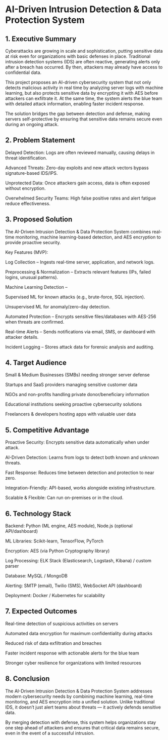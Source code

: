 # AI-Driven Intrusion Detection & Data Protection System

## 1. Executive Summary

Cyberattacks are growing in scale and sophistication, putting sensitive data at risk even for organizations with basic defenses in place. Traditional intrusion detection systems (IDS) are often reactive, generating alerts only after a breach has occurred. By then, attackers may already have access to confidential data.

This project proposes an AI-driven cybersecurity system that not only detects malicious activity in real time by analyzing server logs with machine learning, but also protects sensitive data by encrypting it with AES before attackers can exfiltrate it. At the same time, the system alerts the blue team with detailed attack information, enabling faster incident response.

The solution bridges the gap between detection and defense, making servers self-protective by ensuring that sensitive data remains secure even during an ongoing attack.

## 2. Problem Statement

Delayed Detection: Logs are often reviewed manually, causing delays in threat identification.

Advanced Threats: Zero-day exploits and new attack vectors bypass signature-based IDS/IPS.

Unprotected Data: Once attackers gain access, data is often exposed without encryption.

Overwhelmed Security Teams: High false positive rates and alert fatigue reduce effectiveness.

## 3. Proposed Solution

The AI-Driven Intrusion Detection & Data Protection System combines real-time monitoring, machine learning-based detection, and AES encryption to provide proactive security.

Key Features (MVP):

Log Collection – Ingests real-time server, application, and network logs.

Preprocessing & Normalization – Extracts relevant features (IPs, failed logins, unusual patterns).

Machine Learning Detection –

Supervised ML for known attacks (e.g., brute-force, SQL injection).

Unsupervised ML for anomaly/zero-day detection.

Automated Protection – Encrypts sensitive files/databases with AES-256 when threats are confirmed.

Real-time Alerts – Sends notifications via email, SMS, or dashboard with attacker details.

Incident Logging – Stores attack data for forensic analysis and auditing.

## 4. Target Audience

Small & Medium Businesses (SMBs) needing stronger server defense

Startups and SaaS providers managing sensitive customer data

NGOs and non-profits handling private donor/beneficiary information

Educational institutions seeking proactive cybersecurity solutions

Freelancers & developers hosting apps with valuable user data

## 5. Competitive Advantage

Proactive Security: Encrypts sensitive data automatically when under attack.

AI-Driven Detection: Learns from logs to detect both known and unknown threats.

Fast Response: Reduces time between detection and protection to near zero.

Integration-Friendly: API-based, works alongside existing infrastructure.

Scalable & Flexible: Can run on-premises or in the cloud.

## 6. Technology Stack

Backend: Python (ML engine, AES module), Node.js (optional API/dashboard)

ML Libraries: Scikit-learn, TensorFlow, PyTorch

Encryption: AES (via Python Cryptography library)

Log Processing: ELK Stack (Elasticsearch, Logstash, Kibana) / custom parser

Database: MySQL / MongoDB

Alerting: SMTP (email), Twilio (SMS), WebSocket API (dashboard)

Deployment: Docker / Kubernetes for scalability

## 7. Expected Outcomes

Real-time detection of suspicious activities on servers

Automated data encryption for maximum confidentiality during attacks

Reduced risk of data exfiltration and breaches

Faster incident response with actionable alerts for the blue team

Stronger cyber resilience for organizations with limited resources

## 8. Conclusion

The AI-Driven Intrusion Detection & Data Protection System addresses modern cybersecurity needs by combining machine learning, real-time monitoring, and AES encryption into a unified solution. Unlike traditional IDS, it doesn’t just alert teams about threats — it actively defends sensitive data.

By merging detection with defense, this system helps organizations stay one step ahead of attackers and ensures that critical data remains secure, even in the event of a successful intrusion.
